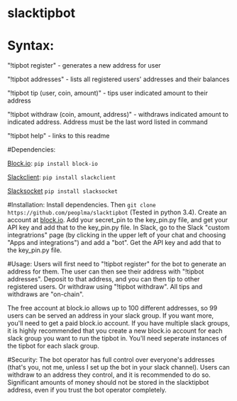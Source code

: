 # slacktipbot

# Syntax:

"!tipbot register" - generates a new address for user

"!tipbot addresses" - lists all registered users' addresses and their balances

"!tipbot tip (user, coin, amount)" - tips user indicated amount to their address

"!tipbot withdraw (coin, amount, address)" - withdraws indicated amount to indicated address.  Address must be the last word listed in command

"!tipbot help" - links to this readme

#Dependencies:

[Block.io](https://github.com/BlockIo/block_io-python/blob/master/README.md):
`pip install block-io`

[Slackclient](https://github.com/slackhq/python-slackclient):
`pip install slackclient`

[Slacksocket](https://github.com/vektorlab/slacksocket)
`pip install slacksocket`

#Installation:
Install dependencies.  Then `git clone https://github.com/peoplma/slacktipbot`  (Tested in python 3.4).  Create an account at [block.io](https://block.io/).  Add your secret_pin to the key_pin.py file, and get your API key and add that to the key_pin.py file.  In Slack, go to the Slack "custom integratrions" page (by clicking in the upper left of your chat and choosing "Apps and integrations") and add a "bot".  Get the API key and add that to the key_pin.py file.

#Usage:
Users will first need to "!tipbot register" for the bot to generate an address for them.  The user can then see their address with "!tipbot addresses".  Deposit to that address, and you can then tip to other registered users.  Or withdraw using "!tipbot withdraw".  All tips and withdraws are "on-chain".

The free account at block.io allows up to 100 different addresses, so 99 users can be served an address in your slack group.  If you want more, you'll need to get a paid block.io account.  If you have multiple slack groups, it is highly recommended that you create a new block.io account for each slack group you want to run the tipbot in.  You'll need seperate instances of the tipbot for each slack group.

#Security:
The bot operator has full control over everyone's addresses (that's you, not me, unless I set up the bot in your slack channel).  Users can withdraw to an address they control, and it is recommended to do so.  Significant amounts of money should not be stored in the slacktipbot address, even if you trust the bot operator completely.
